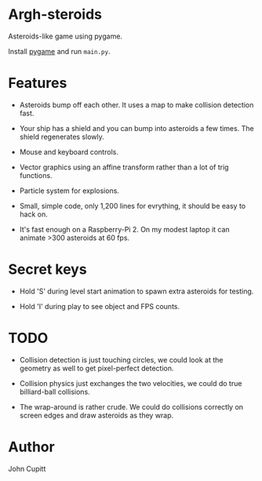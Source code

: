 # Argh-steroids

Asteroids-like game using pygame. 

Install [pygame](http://pygame.org) and run `main.py`.

# Features

* Asteroids bump off each other. It uses a map to make collision detection
  fast.

* Your ship has a shield and you can bump into asteroids a few times. The
  shield regenerates slowly.

* Mouse and keyboard controls.

* Vector graphics using an affine transform rather than a lot of trig
  functions. 

* Particle system for explosions.

* Small, simple code, only 1,200 lines for evrything, it should be easy to 
  hack on.

* It's fast enough on a Raspberry-Pi 2. On my modest 
  laptop it can animate >300 asteroids at 60 fps.

# Secret keys

* Hold 'S' during level start animation to spawn extra asteroids for testing.

* Hold 'I' during play to see object and FPS counts.

# TODO

* Collision detection is just touching circles, we could look at the geometry
  as well to get pixel-perfect detection.

* Collision physics just exchanges the two velocities, we could do true
  billiard-ball collisions.

* The wrap-around is rather crude. We could do collisions correctly on screen
  edges and draw asteroids as they wrap.
 
# Author

John Cupitt
